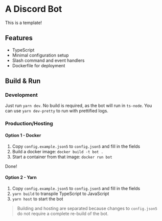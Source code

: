 # A Discord Bot

This is a template!

## Features

- TypeScript
- Minimal configuration setup
- Slash command and event handlers
- Dockerfile for deployment

## Build & Run

### Development

Just run `yarn dev`. No build is required, as the bot will run in `ts-node`. You can use `yarn dev-pretty` to run with prettified logs.

### Production/Hosting

#### Option 1 - Docker

1. Copy `config.example.json5` to `config.json5` and fill in the fields
2. Build a docker image: `docker build -t bot .`
3. Start a container from that image: `docker run bot`

Done!

#### Option 2 - Yarn

1. Copy `config.example.json5` to `config.json5` and fill in the fields
2. `yarn build` to transpile TypeScript to JavaScript
3. `yarn host` to start the bot

> Building and hosting are separated because changes to `config.json5` do not require a complete re-build of the bot.
